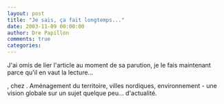 ```yaml
---
layout: post
title: "Je sais, ça fait longtemps..."
date: 2003-11-09 00:00:00
author: Dre Papillon
comments: true
categories: 
---
```



J'ai omis de lier l'article au moment de sa parution, je le fais maintenant parce qu'il en vaut la lecture...

, chez .  Aménagement du territoire, villes nordiques, environnement - une vision globale sur un sujet quelque peu... d'actualité.
